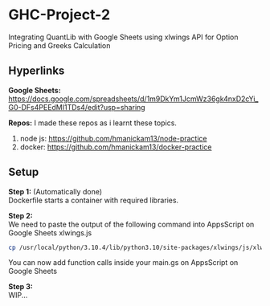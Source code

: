 # GHC-Project-2
Integrating QuantLib with Google Sheets using xlwings API for Option Pricing and Greeks Calculation

## Hyperlinks
**Google Sheets:** https://docs.google.com/spreadsheets/d/1m9DkYm1JcmWz36gk4nxD2cYi_G0-DFs4PEEdMI1TDs4/edit?usp=sharing

**Repos:** I made these repos as i learnt these topics.
1. node js: https://github.com/hmanickam13/node-practice
2. docker: https://github.com/hmanickam13/docker-practice 

## Setup
**Step 1:** (Automatically done)<br>
Dockerfile starts a container with required libraries.

**Step 2:**<br>
We need to paste the output of the following command into AppsScript on Google Sheets xlwings.js
```sh
cp /usr/local/python/3.10.4/lib/python3.10/site-packages/xlwings/js/xlwings.js .
```
You can now add function calls inside your main.gs on AppsScript on Google Sheets

**Step 3:**<br>
WIP...